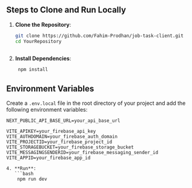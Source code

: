 ## Steps to Clone and Run Locally

1. **Clone the Repository**:
   ```bash
   git clone https://github.com/Fahim-Prodhan/job-task-client.git
   cd YourRepository
  
2. **Install Dependencies**:
   ```bash
    npm install

## Environment Variables
Create a `.env.local` file in the root directory of your project and add the following environment variables:

```plaintext
NEXT_PUBLIC_API_BASE_URL=your_api_base_url

VITE_APIKEY=your_firebase_api_key
VITE_AUTHDOMAIN=your_firebase_auth_domain
VITE_PROJECTID=your_firebase_project_id
VITE_STORAGEBUCKET=your_firebase_storage_bucket
VITE_MESSAGINGSENDERID=your_firebase_messaging_sender_id
VITE_APPID=your_firebase_app_id

4. **Run**:
   ```bash
    npm run dev
